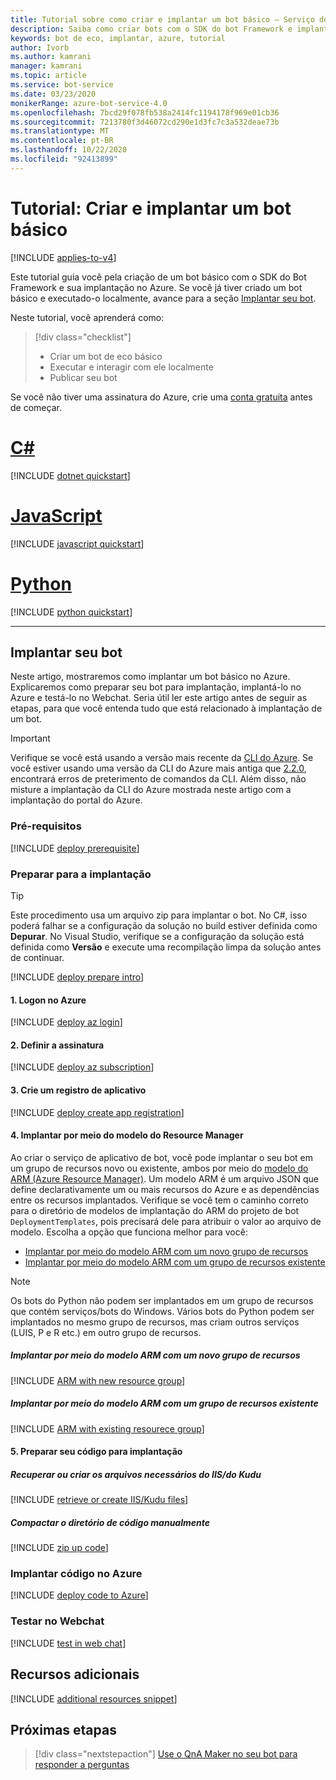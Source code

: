 ```yaml
---
title: Tutorial sobre como criar e implantar um bot básico – Serviço de Bot
description: Saiba como criar bots com o SDK do bot Framework e implantá-los no Azure. Consulte as etapas necessárias para compilar, executar, conectar, implantar e testar bots.
keywords: bot de eco, implantar, azure, tutorial
author: Ivorb
ms.author: kamrani
manager: kamrani
ms.topic: article
ms.service: bot-service
ms.date: 03/23/2020
monikerRange: azure-bot-service-4.0
ms.openlocfilehash: 7bcd29f078fb538a2414fc1194178f969e01cb36
ms.sourcegitcommit: 7213780f3d46072cd290e1d3fc7c3a532deae73b
ms.translationtype: MT
ms.contentlocale: pt-BR
ms.lasthandoff: 10/22/2020
ms.locfileid: "92413899"
---
```

# <a name="tutorial-create-and-deploy-a-basic-bot"></a>Tutorial: Criar e implantar um bot básico

[!INCLUDE [applies-to-v4](../includes/applies-to-v4-current.md)]

Este tutorial guia você pela criação de um bot básico com o SDK do Bot Framework e sua implantação no Azure. Se você já tiver criado um bot básico e executado-o localmente, avance para a seção [Implantar seu bot](#deploy-your-bot).

Neste tutorial, você aprenderá como:

> [!div class="checklist"]
> * Criar um bot de eco básico
> * Executar e interagir com ele localmente
> * Publicar seu bot

Se você não tiver uma assinatura do Azure, crie uma [conta gratuita](https://azure.microsoft.com/free/?WT.mc_id=A261C142F) antes de começar.

# <a name="c"></a>[C#](#tab/csharp)

[!INCLUDE [dotnet quickstart](~/includes/quickstart-dotnet.md)]

# <a name="javascript"></a>[JavaScript](#tab/javascript)

[!INCLUDE [javascript quickstart](~/includes/quickstart-javascript.md)]

# <a name="python"></a>[Python](#tab/python)

[!INCLUDE [python quickstart](~/includes/quickstart-python.md)]

---

## <a name="deploy-your-bot"></a>Implantar seu bot

Neste artigo, mostraremos como implantar um bot básico no Azure. Explicaremos como preparar seu bot para implantação, implantá-lo no Azure e testá-lo no Webchat. Seria útil ler este artigo antes de seguir as etapas, para que você entenda tudo que está relacionado à implantação de um bot.

> [!IMPORTANT]
> Verifique se você está usando a versão mais recente da [CLI do Azure](https://docs.microsoft.com/cli/azure/?view=azure-cli-latest). Se você estiver usando uma versão da CLI do Azure mais antiga que [2.2.0](https://github.com/MicrosoftDocs/azure-docs-cli/blob/master/docs-ref-conceptual/release-notes-azure-cli.md#march-10-2020), encontrará erros de preterimento de comandos da CLI. Além disso, não misture a implantação da CLI do Azure mostrada neste artigo com a implantação do portal do Azure.

### <a name="prerequisites"></a>Pré-requisitos

[!INCLUDE [deploy prerequisite](~/includes/deploy/snippet-prerequisite.md)]

### <a name="prepare-for-deployment"></a>Preparar para a implantação

> [!TIP]
> Este procedimento usa um arquivo zip para implantar o bot. No C#, isso poderá falhar se a configuração da solução no build estiver definida como **Depurar**.
> No Visual Studio, verifique se a configuração da solução está definida como **Versão** e execute uma recompilação limpa da solução antes de continuar.

[!INCLUDE [deploy prepare intro](~/includes/deploy/snippet-prepare-deploy-intro.md)]

#### <a name="1-login-to-azure"></a>1. Logon no Azure

[!INCLUDE [deploy az login](~/includes/deploy/snippet-az-login.md)]

#### <a name="2-set-the-subscription"></a>2. Definir a assinatura

[!INCLUDE [deploy az subscription](~/includes/deploy/snippet-az-set-subscription.md)]

#### <a name="3-create-an-app-registration"></a>3. Crie um registro de aplicativo

[!INCLUDE [deploy create app registration](~/includes/deploy/snippet-create-app-registration.md)]

#### <a name="4-deploy-via-arm-template"></a>4. Implantar por meio do modelo do Resource Manager

Ao criar o serviço de aplicativo de bot, você pode implantar o seu bot em um grupo de recursos novo ou existente, ambos por meio do [modelo do ARM (Azure Resource Manager)](https://docs.microsoft.com/azure/azure-resource-manager/templates/overview). Um modelo ARM é um arquivo JSON que define declarativamente um ou mais recursos do Azure e as dependências entre os recursos implantados. Verifique se você tem o caminho correto para o diretório de modelos de implantação do ARM do projeto de bot `DeploymentTemplates`, pois precisará dele para atribuir o valor ao arquivo de modelo. Escolha a opção que funciona melhor para você:

* [Implantar por meio do modelo ARM com um novo grupo de recursos](#deploy-via-arm-template-with-new-resource-group)
* [Implantar por meio do modelo ARM com um grupo de recursos existente](#deploy-via-arm-template-with-existing-resource-group)

> [!NOTE]
> Os bots do Python não podem ser implantados em um grupo de recursos que contém serviços/bots do Windows.  Vários bots do Python podem ser implantados no mesmo grupo de recursos, mas criam outros serviços (LUIS, P e R etc.) em outro grupo de recursos.

##### <a name="deploy-via-arm-template-with-new-resource-group"></a>**Implantar por meio do modelo ARM com um novo grupo de recursos**

[!INCLUDE [ARM with new resource group](~/includes/deploy/snippet-ARM-new-resource-group.md)]

##### <a name="deploy-via-arm-template-with-existing-resource-group"></a>**Implantar por meio do modelo ARM com um grupo de recursos existente**

[!INCLUDE [ARM with existing resourece group](~/includes/deploy/snippet-ARM-existing-resource-group.md)]

#### <a name="5-prepare-your-code-for-deployment"></a>5. Preparar seu código para implantação

##### <a name="retrieve-or-create-necessary-iiskudu-files"></a>**Recuperar ou criar os arquivos necessários do IIS/do Kudu**

[!INCLUDE [retrieve or create IIS/Kudu files](~/includes/deploy/snippet-IIS-Kudu-files.md)]

##### <a name="zip-up-the-code-directory-manually"></a>**Compactar o diretório de código manualmente**

[!INCLUDE [zip up code](~/includes/deploy/snippet-zip-code.md)]

### <a name="deploy-code-to-azure"></a>Implantar código no Azure

[!INCLUDE [deploy code to Azure](~/includes/deploy/snippet-deploy-code-to-az.md)]

### <a name="test-in-web-chat"></a>Testar no Webchat

[!INCLUDE [test in web chat](~/includes/deploy/snippet-test-in-web-chat.md)]

## <a name="additional-resources"></a>Recursos adicionais

[!INCLUDE [additional resources snippet](~/includes/deploy/snippet-additional-resources.md)]

## <a name="next-steps"></a>Próximas etapas

> [!div class="nextstepaction"]
> [Use o QnA Maker no seu bot para responder a perguntas](bot-builder-tutorial-add-qna.md)